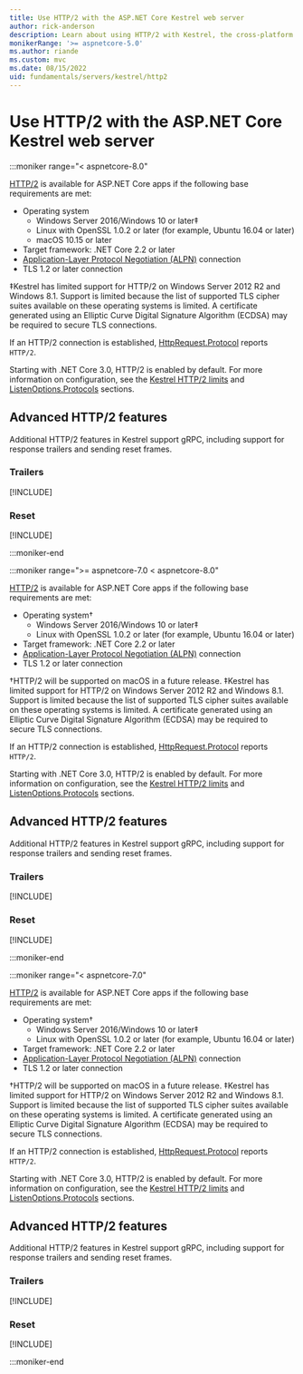 ```yaml
---
title: Use HTTP/2 with the ASP.NET Core Kestrel web server
author: rick-anderson
description: Learn about using HTTP/2 with Kestrel, the cross-platform web server for ASP.NET Core.
monikerRange: '>= aspnetcore-5.0'
ms.author: riande
ms.custom: mvc
ms.date: 08/15/2022
uid: fundamentals/servers/kestrel/http2
---
```


# Use HTTP/2 with the ASP.NET Core Kestrel web server

:::moniker range="< aspnetcore-8.0"

[HTTP/2](https://httpwg.org/specs/rfc7540.html) is available for ASP.NET Core apps if the following base requirements are met:

* Operating system
  * Windows Server 2016/Windows 10 or later&Dagger;
  * Linux with OpenSSL 1.0.2 or later (for example, Ubuntu 16.04 or later)
  * macOS 10.15 or later
* Target framework: .NET Core 2.2 or later
* [Application-Layer Protocol Negotiation (ALPN)](https://tools.ietf.org/html/rfc7301#section-3) connection
* TLS 1.2 or later connection

&Dagger;Kestrel has limited support for HTTP/2 on Windows Server 2012 R2 and Windows 8.1. Support is limited because the list of supported TLS cipher suites available on these operating systems is limited. A certificate generated using an Elliptic Curve Digital Signature Algorithm (ECDSA) may be required to secure TLS connections.

If an HTTP/2 connection is established, [HttpRequest.Protocol](xref:Microsoft.AspNetCore.Http.HttpRequest.Protocol%2A) reports `HTTP/2`.

Starting with .NET Core 3.0, HTTP/2 is enabled by default. For more information on configuration, see the [Kestrel HTTP/2 limits](xref:fundamentals/servers/kestrel/options#http2-limits) and [ListenOptions.Protocols](xref:fundamentals/servers/kestrel/endpoints#listenoptionsprotocols) sections.

## Advanced HTTP/2 features

Additional HTTP/2 features in Kestrel support gRPC, including support for response trailers and sending reset frames.

### Trailers

[!INCLUDE[](~/includes/trailers.md)]

### Reset

[!INCLUDE[](~/includes/reset.md)]

:::moniker-end

:::moniker range=">= aspnetcore-7.0 < aspnetcore-8.0"

[HTTP/2](https://httpwg.org/specs/rfc7540.html) is available for ASP.NET Core apps if the following base requirements are met:

* Operating system&dagger;
  * Windows Server 2016/Windows 10 or later&Dagger;
  * Linux with OpenSSL 1.0.2 or later (for example, Ubuntu 16.04 or later)
* Target framework: .NET Core 2.2 or later
* [Application-Layer Protocol Negotiation (ALPN)](https://tools.ietf.org/html/rfc7301#section-3) connection
* TLS 1.2 or later connection

&dagger;HTTP/2 will be supported on macOS in a future release.
&Dagger;Kestrel has limited support for HTTP/2 on Windows Server 2012 R2 and Windows 8.1. Support is limited because the list of supported TLS cipher suites available on these operating systems is limited. A certificate generated using an Elliptic Curve Digital Signature Algorithm (ECDSA) may be required to secure TLS connections.

If an HTTP/2 connection is established, [HttpRequest.Protocol](xref:Microsoft.AspNetCore.Http.HttpRequest.Protocol%2A) reports `HTTP/2`.

Starting with .NET Core 3.0, HTTP/2 is enabled by default. For more information on configuration, see the [Kestrel HTTP/2 limits](xref:fundamentals/servers/kestrel/options#http2-limits) and [ListenOptions.Protocols](xref:fundamentals/servers/kestrel/endpoints#listenoptionsprotocols) sections.

## Advanced HTTP/2 features

Additional HTTP/2 features in Kestrel support gRPC, including support for response trailers and sending reset frames.

### Trailers

[!INCLUDE[](~/includes/trailers.md)]

### Reset

[!INCLUDE[](~/includes/reset.md)]

:::moniker-end

:::moniker range="< aspnetcore-7.0"

[HTTP/2](https://httpwg.org/specs/rfc7540.html) is available for ASP.NET Core apps if the following base requirements are met:

* Operating system&dagger;
  * Windows Server 2016/Windows 10 or later&Dagger;
  * Linux with OpenSSL 1.0.2 or later (for example, Ubuntu 16.04 or later)
* Target framework: .NET Core 2.2 or later
* [Application-Layer Protocol Negotiation (ALPN)](https://tools.ietf.org/html/rfc7301#section-3) connection
* TLS 1.2 or later connection

&dagger;HTTP/2 will be supported on macOS in a future release.
&Dagger;Kestrel has limited support for HTTP/2 on Windows Server 2012 R2 and Windows 8.1. Support is limited because the list of supported TLS cipher suites available on these operating systems is limited. A certificate generated using an Elliptic Curve Digital Signature Algorithm (ECDSA) may be required to secure TLS connections.

If an HTTP/2 connection is established, [HttpRequest.Protocol](xref:Microsoft.AspNetCore.Http.HttpRequest.Protocol%2A) reports `HTTP/2`.

Starting with .NET Core 3.0, HTTP/2 is enabled by default. For more information on configuration, see the [Kestrel HTTP/2 limits](xref:fundamentals/servers/kestrel/options#http2-limits) and [ListenOptions.Protocols](xref:fundamentals/servers/kestrel/endpoints#listenoptionsprotocols) sections.

## Advanced HTTP/2 features

Additional HTTP/2 features in Kestrel support gRPC, including support for response trailers and sending reset frames.

### Trailers

[!INCLUDE[](~/includes/trailers.md)]

### Reset

[!INCLUDE[](~/includes/reset.md)]

:::moniker-end
